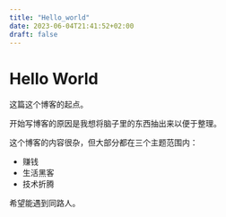 ```yaml
---
title: "Hello_world"
date: 2023-06-04T21:41:52+02:00
draft: false
---
```


# Hello World

这篇这个博客的起点。

开始写博客的原因是我想将脑子里的东西抽出来以便于整理。

这个博客的内容很杂，但大部分都在三个主题范围内：

- 赚钱
- 生活黑客
- 技术折腾

希望能遇到同路人。
